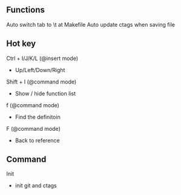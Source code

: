## Functions
Auto switch tab to \t at Makefile
Auto update ctags when saving file
 
## Hot key
Ctrl + I/J/K/L (@insert mode)  
 - Up/Left/Down/Right  

Shift + l (@command mode)
 - Show / hide function list  

f (@command mode)
 - Find the definitoin  

F (@command mode)
 - Back to reference  

## Command
Init
 - init git and ctags

